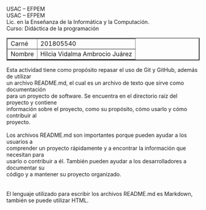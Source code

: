 
<p>USAC – EFPEM <br>
USAC – EFPEM <br>
Lic. en la Enseñanza de la Informática y la Computación. <br>
Curso: Didáctica de la programación
</p>
<table border="2">
    <tr>
        <td>Carné</td>
        <td>201805540</td>
    </tr>
    <tr>
        <td>Nombre</td>
        <td>Hilcia Vidalma Ambrocio Juárez</td>
    </tr>
</table>
<p>
    Esta actividad tiene como propósito repasar el uso de Git y GitHub, además de utilizar <br>
un archivo README.md, el cual es un archivo de texto que sirve como documentación <br>
para un proyecto de software. Se encuentra en el directorio raíz del proyecto y contiene <br>
información sobre el proyecto, como su propósito, cómo usarlo y cómo contribuir al <br>
proyecto.
<br> <br>
Los archivos README.md son importantes porque pueden ayudar a los usuarios a <br>
comprender un proyecto rápidamente y a encontrar la información que necesitan para <br>
usarlo o contribuir a él. También pueden ayudar a los desarrolladores a documentar su <br>
código y a mantener su proyecto organizado. <br>
<br> <br>
El lenguaje utilizado para escribir los archivos README.md es Markdown, también se
puede utilizar HTML.
</p>
